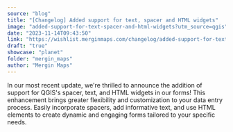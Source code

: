 ```yaml
---
source: "blog"
title: "[Changelog] Added support for text, spacer and HTML widgets"
image: "added-support-for-text-spacer-and-html-widgets?utm_source=qgis"
date: "2023-11-14T09:43:50"
link: "https://wishlist.merginmaps.com/changelog/added-support-for-text-spacer-and-html-widgets?utm_source=qgis"
draft: "true"
showcase: "planet"
folder: "mergin_maps"
author: "Mergin Maps"
---
```


<p>In our most recent update, we're thrilled to announce the addition of support for QGIS's spacer, text, and HTML widgets in our forms! This enhancement brings greater flexibility and customization to your data entry process. Easily incorporate spacers, add informative text, and use HTML elements to create dynamic and engaging forms tailored to your specific needs. </p><p></p><p></p>
